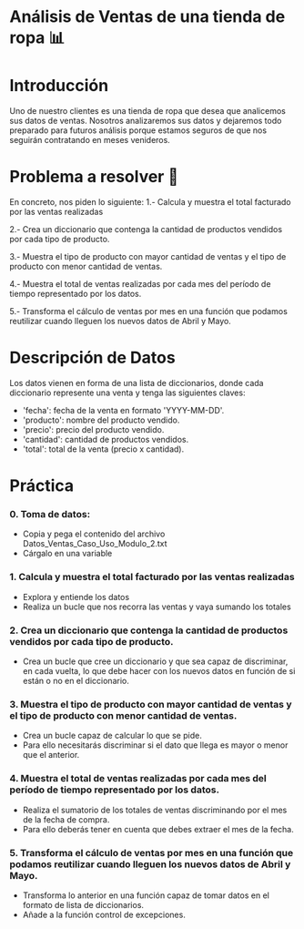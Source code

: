 # Análisis de Ventas de una tienda de ropa 📊
# Introducción

Uno de nuestro clientes es una tienda de ropa que desea que analicemos sus datos de ventas. Nosotros analizaremos sus datos y dejaremos todo preparado para futuros análisis porque estamos seguros de que nos seguirán contratando en meses venideros.     

# Problema a resolver 📅

En concreto, nos piden lo siguiente:
1.- Calcula y muestra el total facturado por las ventas realizadas

2.- Crea un diccionario que contenga la cantidad de productos vendidos por cada tipo de producto.

3.- Muestra el tipo de producto con mayor cantidad de ventas y el tipo de producto con menor cantidad de ventas.

4.- Muestra el total de ventas realizadas por cada mes del período de tiempo representado por los datos.

5.- Transforma el cálculo de ventas por mes en una función que podamos reutilizar cuando lleguen los nuevos datos de Abril y Mayo.

# Descripción de Datos

Los datos vienen en forma de una lista de diccionarios, donde cada diccionario represente una venta y tenga las siguientes claves:

- 'fecha': fecha de la venta en formato 'YYYY-MM-DD'.
- 'producto': nombre del producto vendido.
- 'precio': precio del producto vendido.
- 'cantidad': cantidad de productos vendidos.
- 'total': total de la venta (precio x cantidad).

# Práctica

### 0. Toma de datos:

- Copia y pega el contenido del archivo Datos_Ventas_Caso_Uso_Modulo_2.txt
- Cárgalo en una variable

### 1. Calcula y muestra el total facturado por las ventas realizadas

- Explora y entiende los datos
- Realiza un bucle que nos recorra las ventas y vaya sumando los totales

### 2. Crea un diccionario que contenga la cantidad de productos vendidos por cada tipo de producto.

- Crea un bucle que cree un diccionario y que sea capaz de discriminar, en cada vuelta, lo que debe hacer con los nuevos datos en función de si están o no en el diccionario.

### 3. Muestra el tipo de producto con mayor cantidad de ventas y el tipo de producto con menor cantidad de ventas.

- Crea un bucle capaz de calcular lo que se pide.
- Para ello necesitarás discriminar si el dato que llega es mayor o menor que el anterior.

### 4. Muestra el total de ventas realizadas por cada mes del período de tiempo representado por los datos.

- Realiza el sumatorio de los totales de ventas discriminando por el mes de la fecha de compra.
- Para ello deberás tener en cuenta que debes extraer el mes de la fecha.

### 5. Transforma el cálculo de ventas por mes en una función que podamos reutilizar cuando lleguen los nuevos datos de Abril y Mayo.

- Transforma lo anterior en una función capaz de tomar datos en el formato de lista de diccionarios.
- Añade a la función control de excepciones.
